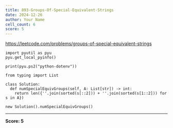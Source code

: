 ```yaml
---
title: 893-Groups-Of-Special-Equivalent-Strings
date: 2024-12-26
author: Your Name
cell_count: 6
score: 5
---
```


https://leetcode.com/problems/groups-of-special-equivalent-strings


```
import pyutil as pyu
pyu.get_local_pyinfo()
```


```
print(pyu.ps2("python-dotenv"))
```


```
from typing import List
```


```
class Solution:
  def numSpecialEquivGroups(self, A: List[str]) -> int:
    return len({''.join(sorted(s[::2])) + ''.join(sorted(s[1::2])) for s in A})
```


```
new Solution().numSpecialEquivGroups()
```


---
**Score: 5**